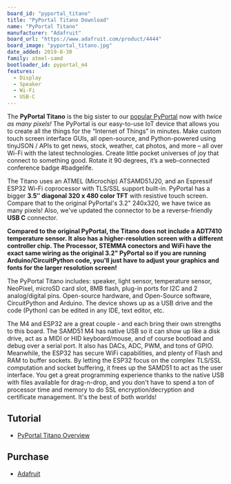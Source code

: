 ```yaml
---
board_id: "pyportal_titano"
title: "PyPortal Titano Download"
name: "PyPortal Titano"
manufacturer: "Adafruit"
board_url: "https://www.adafruit.com/product/4444"
board_image: "pyportal_titano.jpg"
date_added: 2019-8-30
family: atmel-samd
bootloader_id: pyportal_m4
features:
  - Display
  - Speaker
  - Wi-Fi
  - USB-C
---
```


The **PyPortal Titano** is the big sister to our [popular PyPortal](https://www.adafruit.com/product/4116) now with _twice as many pixels!_ The PyPortal is our easy-to-use IoT device that allows you to create all the things for the “Internet of Things” in minutes. Make custom touch screen interface GUIs, all open-source, and Python-powered using tinyJSON / APIs to get news, stock, weather, cat photos, and more – all over Wi-Fi with the latest technologies. Create little pocket universes of joy that connect to something good. Rotate it 90 degrees, it’s a web-connected conference badge #badgelife.

The Titano uses an ATMEL (Microchip) ATSAMD51J20, and an Espressif ESP32 Wi-Fi coprocessor with TLS/SSL support built-in. PyPortal has a bigger **3.5″ diagonal 320 x 480 color TFT** with resistive touch screen. Compare that to the original PyPortal's 3.2" 240x320, we have twice as many pixels! Also, we've updated the connector to be a reverse-friendly **USB C** connector.

**Compared to the original PyPortal, the Titano does not include a ADT7410 temperature sensor. It also has a higher-resolution screen with a different controller chip. The Processor, STEMMA conectors and WiFi have the exact same wiring as the original 3.2" PyPortal so if you are running Arduino/CircuitPython code, you'll just have to adjust your graphics and fonts for the larger resolution screen!**

The PyPortal Titano includes: speaker, light sensor, temperature sensor, NeoPixel, microSD card slot, 8MB flash, plug-in ports for I2C and 2 analog/digital pins. Open-source hardware, and Open-Source software, CircuitPython and Arduino. The device shows up as a USB drive and the code (Python) can be edited in any IDE, text editor, etc.

The M4 and ESP32 are a great couple - and each bring their own strengths to this board. The SAMD51 M4 has native USB so it can show up like a disk drive, act as a MIDI or HID keyboard/mouse, and of course bootload and debug over a serial port. It also has DACs, ADC, PWM, and tons of GPIO. Meanwhile, the ESP32 has secure WiFi capabilities, and plenty of Flash and RAM to buffer sockets. By letting the ESP32 focus on the complex TLS/SSL computation and socket buffering, it frees up the SAMD51 to act as the user interface. You get a great programming experience thanks to the native USB with files available for drag-n-drop, and you don't have to spend a ton of processor time and memory to do SSL encryption/decryption and certificate management. It's the best of both worlds!

## Tutorial

- [PyPortal Titano Overview](https://learn.adafruit.com/adafruit-pyportal-titano)

## Purchase
* [Adafruit](https://www.adafruit.com/product/4444)
